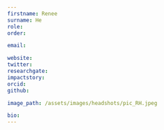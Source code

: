 ```yaml
---
firstname: Renee
surname: He
role:
order:

email:

website:
twitter:
researchgate:
impactstory:
orcid:
github:

image_path: /assets/images/headshots/pic_RH.jpeg

bio:
---
```

